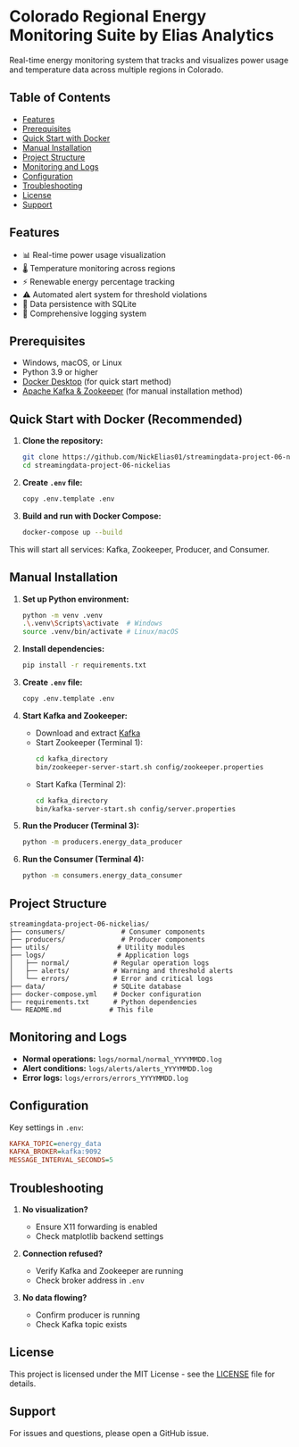 # Colorado Regional Energy Monitoring Suite by Elias Analytics

Real-time energy monitoring system that tracks and visualizes power usage and temperature data across multiple regions in Colorado.


## Table of Contents
- [Features](#features)
- [Prerequisites](#prerequisites)
- [Quick Start with Docker](#quick-start-with-docker-recommended)
- [Manual Installation](#manual-installation)
- [Project Structure](#project-structure)
- [Monitoring and Logs](#monitoring-and-logs)
- [Configuration](#configuration)
- [Troubleshooting](#troubleshooting)
- [License](#license)
- [Support](#support)



## Features

- 📊 Real-time power usage visualization
- 🌡️ Temperature monitoring across regions
- ⚡ Renewable energy percentage tracking
- ⚠️ Automated alert system for threshold violations
- 💾 Data persistence with SQLite
- 📝 Comprehensive logging system

## Prerequisites

- Windows, macOS, or Linux
- Python 3.9 or higher
- [Docker Desktop](https://www.docker.com/products/docker-desktop/) (for quick start method)
- [Apache Kafka & Zookeeper](https://kafka.apache.org/quickstart) (for manual installation method)

## Quick Start with Docker (Recommended)

1. **Clone the repository:**
   ```bash
   git clone https://github.com/NickElias01/streamingdata-project-06-nickelias.git
   cd streamingdata-project-06-nickelias
   ```

2. **Create `.env` file:**
   ```bash
   copy .env.template .env
   ```

3. **Build and run with Docker Compose:**
   ```bash
   docker-compose up --build
   ```

This will start all services: Kafka, Zookeeper, Producer, and Consumer.

## Manual Installation

1. **Set up Python environment:**
   ```bash
   python -m venv .venv
   .\.venv\Scripts\activate  # Windows
   source .venv/bin/activate # Linux/macOS
   ```

2. **Install dependencies:**
   ```bash
   pip install -r requirements.txt
   ```

3. **Create `.env` file:**
   ```bash
   copy .env.template .env
   ```

4. **Start Kafka and Zookeeper:**
   - Download and extract [Kafka](https://kafka.apache.org/downloads)
   - Start Zookeeper (Terminal 1):
     ```bash
     cd kafka_directory
     bin/zookeeper-server-start.sh config/zookeeper.properties
     ```
   - Start Kafka (Terminal 2):
     ```bash
     cd kafka_directory
     bin/kafka-server-start.sh config/server.properties
     ```

5. **Run the Producer (Terminal 3):**
   ```bash
   python -m producers.energy_data_producer
   ```

6. **Run the Consumer (Terminal 4):**
   ```bash
   python -m consumers.energy_data_consumer
   ```

## Project Structure

```
streamingdata-project-06-nickelias/
├── consumers/              # Consumer components
├── producers/              # Producer components
├── utils/                 # Utility modules
├── logs/                  # Application logs
│   ├── normal/           # Regular operation logs
│   ├── alerts/           # Warning and threshold alerts
│   └── errors/           # Error and critical logs
├── data/                 # SQLite database
├── docker-compose.yml    # Docker configuration
├── requirements.txt      # Python dependencies
└── README.md            # This file
```

## Monitoring and Logs

- **Normal operations:** `logs/normal/normal_YYYYMMDD.log`
- **Alert conditions:** `logs/alerts/alerts_YYYYMMDD.log`
- **Error logs:** `logs/errors/errors_YYYYMMDD.log`

## Configuration

Key settings in `.env`:
```ini
KAFKA_TOPIC=energy_data
KAFKA_BROKER=kafka:9092
MESSAGE_INTERVAL_SECONDS=5
```

## Troubleshooting

1. **No visualization?**
   - Ensure X11 forwarding is enabled
   - Check matplotlib backend settings

2. **Connection refused?**
   - Verify Kafka and Zookeeper are running
   - Check broker address in `.env`

3. **No data flowing?**
   - Confirm producer is running
   - Check Kafka topic exists

## License

This project is licensed under the MIT License - see the [LICENSE](LICENSE) file for details.

## Support

For issues and questions, please open a GitHub issue.